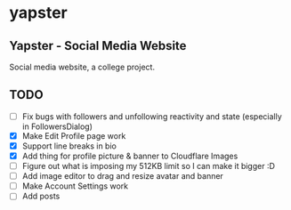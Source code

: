# yapster
## Yapster - Social Media Website

Social media website, a college project.

## TODO
- [ ] Fix bugs with followers and unfollowing reactivity and state (especially in FollowersDialog)
- [x] Make Edit Profile page work
- [x] Support line breaks in bio 
- [X] Add thing for profile picture & banner to Cloudflare Images
- [ ] Figure out what is imposing my 512KB limit so I can make it bigger :D
- [ ] Add image editor to drag and resize avatar and banner
- [ ] Make Account Settings work
- [ ] Add posts